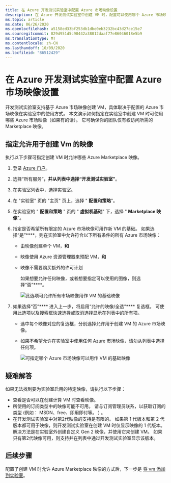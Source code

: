 ```yaml
---
title: 在 Azure 开发测试实验室中配置 Azure 市场映像设置
description: 在 Azure 开发测试实验室中创建 VM 时，配置可以使用哪个 Azure 市场映像
ms.topic: article
ms.date: 06/26/2020
ms.openlocfilehash: a5158ed33bf253db1dbe0eb3232bc43d27ce15e7
ms.sourcegitcommit: 829d951d5c90442a38012daaf77e86046018e5b9
ms.translationtype: MT
ms.contentlocale: zh-CN
ms.lasthandoff: 10/09/2020
ms.locfileid: "86512429"
---
```

# <a name="configure-azure-marketplace-image-settings-in-azure-devtest-labs"></a>在 Azure 开发测试实验室中配置 Azure 市场映像设置
开发测试实验室支持基于 Azure 市场映像创建 VM，具体取决于配置的 Azure 市场映像在实验室中的使用方式。 本文演示如何指定在实验室中创建 VM 时可使用哪些 Azure 市场映像（如果有的话）。 它可确保你的团队仅有权访问所需的 Marketplace 映像。 

## <a name="specify-allowed-images-for-creating-vms"></a>指定允许用于创建 Vm 的映像
执行以下步骤可指定创建 VM 时允许哪些 Azure Marketplace 映像。 

1. 登录 [Azure 门户](https://go.microsoft.com/fwlink/p/?LinkID=525040)。
2. 选择“所有服务”****，并从列表中选择“开发测试实验室”****。
3. 在实验室列表中，选择实验室。 
4. 在 "实验室" 页的 "主页" 页上，选择 " **配置和策略**"。
5. 在实验室的 " **配置和策略** " 页的 " **虚拟机基础**" 下，选择 " **Marketplace 映像**"。
6. 指定是否希望所有限定的 Azure 市场映像可用作新 VM 的基础。 如果选择“是”****，则在实验室中允许符合以下所有条件的所有 Azure 市场映像：
   
   * 由映像创建单个 VM，**和**
   * 映像使用 Azure 资源管理器来预配 VM，**和**
   * 映像不需要购买额外的许可计划
     
     如果想要允许任何映像，或者想要指定可以使用的图像，则选择“否”****。
     
     ![此选项可允许所有市场映像用作 VM 的基础映像](./media/devtest-lab-configure-marketplace-images/allow-all-marketplace-images.png)
7. 如果选择“否”**** 进入上一步，将启用“允许的映像/全选”**** 复选框。 
   可使用此选项以及搜索框快速选择或取消选择显示在列表中的所有项。
   * 选中每个映像对应的复选框，分别选择允许用于创建 VM 的 Azure 市场映像。
   * 如果不希望允许在实验室中使用任何 Azure 市场映像，请勿从列表中选择任何项。
   
     ![可指定哪个 Azure 市场映像可以用作 VM 的基础映像](./media/devtest-lab-configure-marketplace-images/select-marketplace-images.png)


## <a name="troubleshoot"></a>疑难解答
如果无法找到要为实验室启用的特定映像，请执行以下步骤： 

- 查看是否可以在创建计算 VM 时查看映像。
- 所使用的订阅类型中的映像可能不可用。 请与订阅管理员联系，以获取订阅的类型 (例如： MSDN、free、即用即付等。 ) 。 
- 在开发测试实验室中对第2代映像的支持是有限的。 如果第 1 代版本和第 2 代版本都可用于映像，则开发测试实验室在创建 VM 时仅显示映像的 1 代版本。 解决方法是在实验室外创建自定义 Gen 2 映像，并使用它来创建 VM。 如果只有第2代映像可用，则支持并在列表中通过开发测试实验室显示该版本。 
      


## <a name="next-steps"></a>后续步骤
配置了创建 VM 时允许 Azure Marketplace 映像的方式后，下一步是 [将 vm 添加到实验室](devtest-lab-add-vm.md)。

